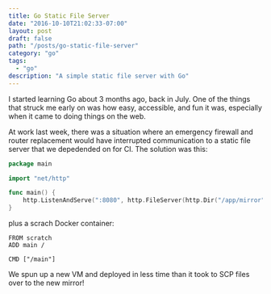 ```yaml
---
title: Go Static File Server
date: "2016-10-10T21:02:33-07:00"
layout: post
draft: false
path: "/posts/go-static-file-server"
category: "go"
tags:
  - "go"
description: "A simple static file server with Go"
---
```


I started learning Go about 3 months ago, back in July. One of the things that struck me early on was how easy, accessible, and fun it was, especially when it came to doing things on the web.

At work last week, there was a situation where an emergency firewall and router replacement would have interrupted communication to a static file server that we depedended on for CI. The solution was this:

```go
package main

import "net/http"

func main() {
    http.ListenAndServe(":8080", http.FileServer(http.Dir("/app/mirror")))
}
```

plus a scrach Docker container:

```Docker
FROM scratch
ADD main /

CMD ["/main"]
```

We spun up a new VM and deployed in less time than it took to SCP files over to the new mirror!
